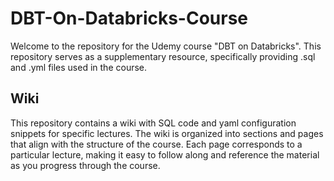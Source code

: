 # DBT-On-Databricks-Course
Welcome to the repository for the Udemy course "DBT on Databricks". This repository serves as a supplementary resource, specifically providing .sql and .yml files used in the course.

## Wiki
This repository contains a wiki with SQL code and yaml configuration snippets for specific lectures. 
The wiki is organized into sections and pages that align with the structure of the course. Each page corresponds to a particular lecture, making it easy to follow along and reference the material as you progress through the course.
